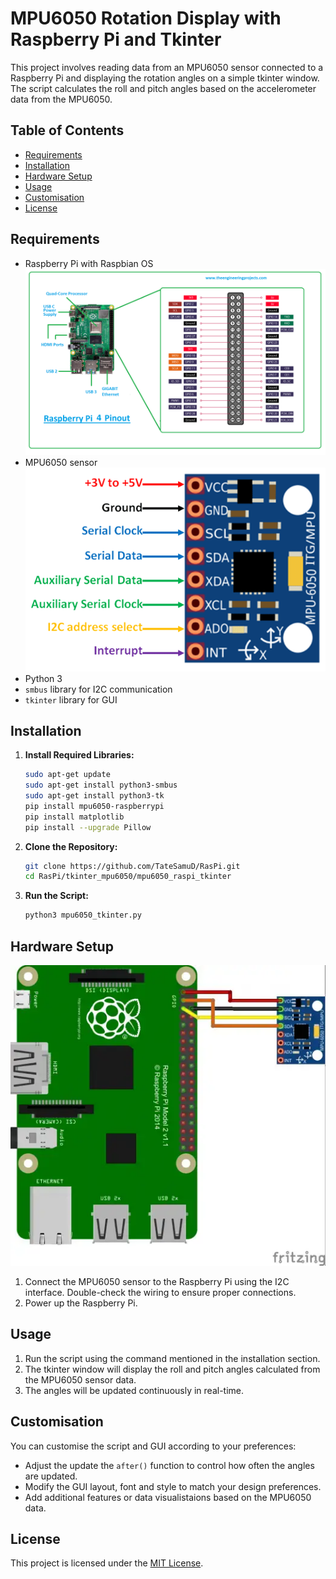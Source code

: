 # MPU6050 Rotation Display with Raspberry Pi and Tkinter

This project involves reading data from an MPU6050 sensor connected to a Raspberry Pi and displaying the rotation angles on a simple tkinter window. The script calculates the roll and pitch angles based on the accelerometer data from the MPU6050.

## Table of Contents

- [Requirements](#requirements)
- [Installation](#installation)
- [Hardware Setup](#hardware-setup)
- [Usage](#usage)
- [Customisation](#customisation)
- [License](#license)

## Requirements

- Raspberry Pi with Raspbian OS
![Raspberry Pi 4](/mpu6050_raspi_tkinter/misc/raspberry-pi-4.png)
- MPU6050 sensor
![MPU6050 Sensor](/mpu6050_raspi_tkinter/misc/MPU6050-Pinout.png)
- Python 3
- `smbus` library for I2C communication
- `tkinter` library for GUI

## Installation

1. **Install Required Libraries:**

   ```bash
   sudo apt-get update
   sudo apt-get install python3-smbus
   sudo apt-get install python3-tk
   pip install mpu6050-raspberrypi
   pip install matplotlib
   pip install --upgrade Pillow
   ```

2. **Clone the Repository:**

    ```bash
    git clone https://github.com/TateSamuD/RasPi.git
    cd RasPi/tkinter_mpu6050/mpu6050_raspi_tkinter
    ```

3. **Run the Script:**

    ```bash
    python3 mpu6050_tkinter.py
    ```

## Hardware Setup

![Raspberry Pi to MPU6050 snesor Connection](/mpu6050_raspi_tkinter/misc/mpu6050_raspi_connection.png)

1. Connect the MPU6050 sensor to the Raspberry Pi using the I2C interface. Double-check the wiring to ensure proper connections.
2. Power up the Raspberry Pi.

## Usage

1. Run the script using the command mentioned in the installation section.
2. The tkinter window will display the roll and pitch angles calculated from the MPU6050 sensor data.
3. The angles will be updated continuously in real-time.

## Customisation

You can customise the script and GUI according to your preferences:

- Adjust the update the `after()` function to control how often the angles are updated.
- Modify the GUI layout, font and style to match your design preferences.
- Add additional features or data visualistaions based on the MPU6050 data.

## License

This project is licensed under the [MIT License](/LICENSE).
